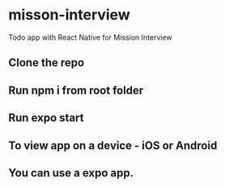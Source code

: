 # misson-interview
Todo app with React Native for Mission Interview

## Clone the repo
## Run npm i from root folder
## Run expo start

## To view app on a device - iOS or Android
## You can use a expo app.

